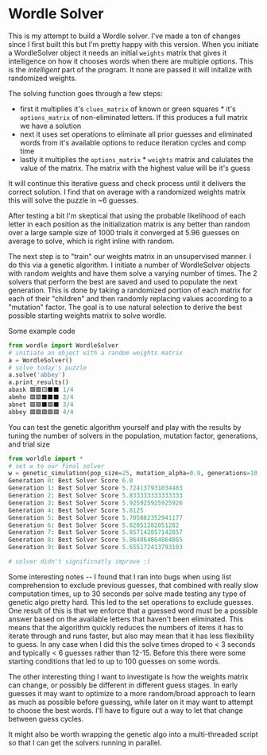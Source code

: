# Wordle Solver
This is my attempt to build a Wordle solver. I've made a ton of changes since I first built this but I'm pretty happy with this version.
When you initiate a WordleSolver object it needs an initial `weights` matrix that gives it intelligence on how it chooses words when there
are multiple options. This is the _intelligent_ part of the program. It none are passed it will initalize with randomized weights.

The solving function goes through a few steps:
 - first it multiplies it's `clues_matrix` of known or green squares * it's `options_matrix` of non-eliminated letters. If this produces a full matrix we have a solution
 - next it uses set operations to eliminate all prior guesses and eliminated words from it's available options to reduce iteration cycles and comp time
 - lastly it multiplies the `options_matrix` * `weights` matrix and calulates the value of the matrix. The matrix with the highest value will be it's guess

It will continue this iterative guess and check process until it delivers the correct solution. I find that on average with a randomized weights matrix this
will solve the puzzle in ~6 guesses.

After testing a bit I'm skeptical that using the probable likelihood of each letter in each position as the initialization matrix is any better than random
over a large sample size of 1000 trials it converged at 5.96 guesses on average to solve, which is right inline with random.

The next step is to "train" our weights matrix in an unsupervised manner. I do this via a genetic algorithm. I initiate a number of WordleSolver objects
with random weights and have them solve a varying number of times. The 2 solvers that perform the best are saved and used to populate the next generation.
This is done by taking a randomized portion of each matrix for each of their "children" and then randomly replacing values according to a "mutation" factor.
The goal is to use natural selection to derive the best possible starting weights matrix to solve wordle. 

Some example code
```python
from wordle import WordleSolver
# initiate an object with a random weights matrix
a = WordleSolver()
# solve today's puzzle
a.solve('abbey')
a.print_results()
abask 🟩🟩🟨⬛️⬛️ 1/4
abmho 🟩🟩⬛️⬛️⬛️ 2/4
abnet 🟩🟩⬛️🟩⬛️ 3/4
abbey 🟩🟩🟩🟩🟩 4/4
```
You can test the genetic algorithm yourself and play with the results by tuning the number of solvers in the population, mutation factor, generations, and trial size

```python
from worldle import *
# set w to our final solver
w = genetic_simulation(pop_size=25, mutation_alpha=0.9, generations=10, trials=50)
Generation 0: Best Solver Score 6.0
Generation 1: Best Solver Score 5.724137931034483
Generation 2: Best Solver Score 5.833333333333333
Generation 3: Best Solver Score 5.925925925925926
Generation 4: Best Solver Score 5.8125
Generation 5: Best Solver Score 5.705882352941177
Generation 6: Best Solver Score 5.82051282051282
Generation 7: Best Solver Score 5.857142857142857
Generation 8: Best Solver Score 5.864864864864865
Generation 9: Best Solver Score 5.655172413793103

# solver didn't significnatly improve :( 
```

Some interesting notes -- I found that I ran into bugs when using list comprehension to exclude previous guesses, that combined with really slow computation times, up to 30 seconds per solve made testing any type of genetic algo pretty hard. This led to the set operations to exclude guesses. One result of this is that we enforce that a guessed word must be a possible answer based on the available letters that haven't been eliminated. This means that the algorithm quickly reduces the numbers of items it has to iterate through and runs faster, but also may mean that it has less flexibility to guess. In any case when I did this the solve times droped to < 3 seconds and typically < 6 guesses rather than 12-15. Before this there were some starting conditions that led to up to 100 guesses on some words.

The other interesting thing I want to investigate is how the weights matrix can change, or possibly be different in different guess stages. In early guesses it may want to optimize to a more random/broad approach to learn as much as possible before guessing, while later on it may want to attempt to choose the best words. I'll have to figure out a way to let that change between guess cycles.

It might also be worth wrapping the genetic algo into a multi-threaded script so that I can get the solvers running in parallel.
